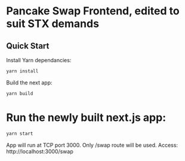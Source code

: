 # Pancake Swap Frontend, edited to suit STX demands 



## Quick Start

Install Yarn dependancies:

```sh
yarn install
```

Build the next app:

```sh
yarn build
```

# Run the newly built next.js app:

```sh
yarn start
```

App will run at TCP port 3000. Only /swap route will be used.
Access: http://localhost:3000/swap
